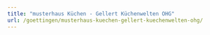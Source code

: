 ```yaml
---
title: "musterhaus Küchen - Gellert Küchenwelten OHG"
url: /goettingen/musterhaus-kuechen-gellert-kuechenwelten-ohg/
---
```

